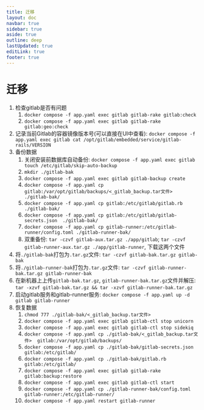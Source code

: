 ```yaml
---
title: 迁移
layout: doc
navbar: true
sidebar: true
aside: true
outline: deep
lastUpdated: true
editLink: true
footer: true
---
```


# 迁移

1. 检查gitlab是否有问题
    1. `docker compose -f app.yaml exec gitlab gitlab-rake gitlab:check`
    2. `docker compose -f app.yaml exec gitlab gitlab-rake gitlab:geo:check`
2. 记录当前Gitlab的容器镜像版本号(可以直接在UI中查看): `docker compose -f app.yaml exec gitlab cat /opt/gitlab/embedded/service/gitlab-rails/VERSION`
3. 备份数据
    1. 关闭安装前数据库自动备份: `docker compose -f app.yaml exec gitlab touch /etc/gitlab/skip-auto-backup`
    2. `mkdir ./gitlab-bak`
    3. `docker compose -f app.yaml exec gitlab gitlab-backup create`
    4. `docker compose -f app.yaml cp gitlab:/var/opt/gitlab/backups/<_gitlab_backup.tar文件>  ./gitlab-bak/`
    5. `docker compose -f app.yaml cp gitlab:/etc/gitlab/gitlab.rb  ./gitlab-bak/`
    6. `docker compose -f app.yaml cp gitlab:/etc/gitlab/gitlab-secrets.json  ./gitlab-bak/`
    7. `docker compose -f app.yaml cp gitlab-runner:/etc/gitlab-runner/config.toml ./gitlab-runner-bak/`
    8. 双重备份: `tar -czvf gitlab-aux.tar.gz ./app/gitlab`; `tar -czvf gitlab-runner-aux.tar.gz ./app/gitlab-runner`, 下载这两个文件
4. 将`./gitlab-bak`打包为`.tar.gz`文件: `tar -czvf gitlab-bak.tar.gz gitlab-bak`
5. 将`./gitlab-runner-bak`打包为`.tar.gz`文件: `tar -czvf gitlab-runner-bak.tar.gz gitlab-runner-bak`
6. 在新机器上上传`gitlab-bak.tar.gz`, `gitlab-runner-bak.tar.gz`文件并解压: `tar -xzvf gitlab-bak.tar.gz && tar -xzvf gitlab-runner-bak.tar.gz`
7. 启动gitlab服务和gitlab-runner服务: `docker compose -f app.yaml up -d gitlab gitlab-runner`
8. 恢复数据
    1. `chmod 777 ./gitlab-bak/<_gitlab_backup.tar文件>`
    2. `docker compose -f app.yaml exec gitlab gitlab-ctl stop unicorn`
    3. `docker compose -f app.yaml exec gitlab gitlab-ctl stop sidekiq`
    4. `docker compose -f app.yaml cp ./gitlab-bak/<_gitlab_backup.tar文件>  gitlab:/var/opt/gitlab/backups/`
    5. `docker compose -f app.yaml cp ./gitlab-bak/gitlab-secrets.json   gitlab:/etc/gitlab/`
    6. `docker compose -f app.yaml cp ./gitlab-bak/gitlab.rb   gitlab:/etc/gitlab/`
    7. `docker compose -f app.yaml exec gitlab gitlab-rake gitlab:backup:restore`
    8. `docker compose -f app.yaml exec gitlab gitlab-ctl start`
    9. `docker compose -f app.yaml cp ./gitlab-runner-bak/config.toml gitlab-runner:/etc/gitlab-runner/`
    10. `docker compose -f app.yaml restart gitlab-runner`
